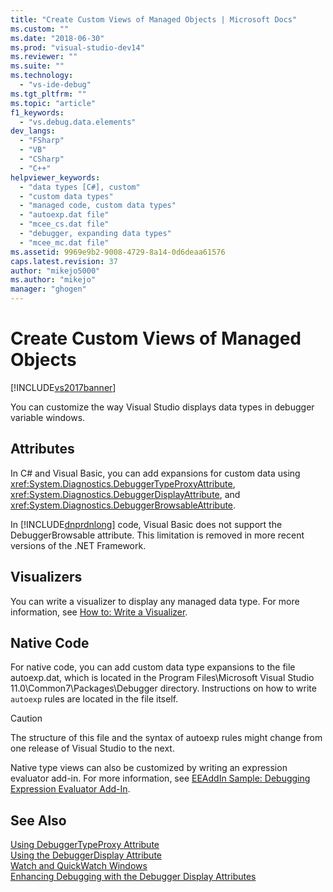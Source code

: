 ```yaml
---
title: "Create Custom Views of Managed Objects | Microsoft Docs"
ms.custom: ""
ms.date: "2018-06-30"
ms.prod: "visual-studio-dev14"
ms.reviewer: ""
ms.suite: ""
ms.technology: 
  - "vs-ide-debug"
ms.tgt_pltfrm: ""
ms.topic: "article"
f1_keywords: 
  - "vs.debug.data.elements"
dev_langs: 
  - "FSharp"
  - "VB"
  - "CSharp"
  - "C++"
helpviewer_keywords: 
  - "data types [C#], custom"
  - "custom data types"
  - "managed code, custom data types"
  - "autoexp.dat file"
  - "mcee_cs.dat file"
  - "debugger, expanding data types"
  - "mcee_mc.dat file"
ms.assetid: 9969e9b2-9008-4729-8a14-0d6deaa61576
caps.latest.revision: 37
author: "mikejo5000"
ms.author: "mikejo"
manager: "ghogen"
---
```

# Create Custom Views of Managed Objects
[!INCLUDE[vs2017banner](../includes/vs2017banner.md)]

  
You can customize the way Visual Studio displays data types in debugger variable windows.  
  
## Attributes  
 In C# and Visual Basic, you can add expansions for custom data using <xref:System.Diagnostics.DebuggerTypeProxyAttribute>, <xref:System.Diagnostics.DebuggerDisplayAttribute>, and <xref:System.Diagnostics.DebuggerBrowsableAttribute>.  
  
 In [!INCLUDE[dnprdnlong](../includes/dnprdnlong-md.md)] code, Visual Basic does not support the DebuggerBrowsable attribute. This limitation is removed in more recent versions of the .NET Framework.  
  
## Visualizers  
 You can write a visualizer to display any managed data type. For more information, see [How to: Write a Visualizer](../debugger/how-to-write-a-visualizer.md).  
  
## Native Code  
 For native code, you can add custom data type expansions to the file autoexp.dat, which is located in the Program Files\Microsoft Visual Studio 11.0\Common7\Packages\Debugger directory. Instructions on how to write `autoexp` rules are located in the file itself.  
  
> [!CAUTION]
>  The structure of this file and the syntax of autoexp rules might change from one release of Visual Studio to the next.  
  
 Native type views can also be customized by writing an expression evaluator add-in. For more information, see [EEAddIn Sample: Debugging Expression Evaluator Add-In](http://msdn.microsoft.com/en-us/d4f6b068-c812-45bc-9ec0-7e0363c4bb9e).  
  
## See Also  
 [Using DebuggerTypeProxy Attribute](../debugger/using-debuggertypeproxy-attribute.md)   
 [Using the DebuggerDisplay Attribute](../debugger/using-the-debuggerdisplay-attribute.md)   
 [Watch and QuickWatch Windows](../debugger/watch-and-quickwatch-windows.md)   
 [Enhancing Debugging with the Debugger Display Attributes](http://msdn.microsoft.com/library/72bb7aa9-459b-42c4-9163-9312fab4c410)



